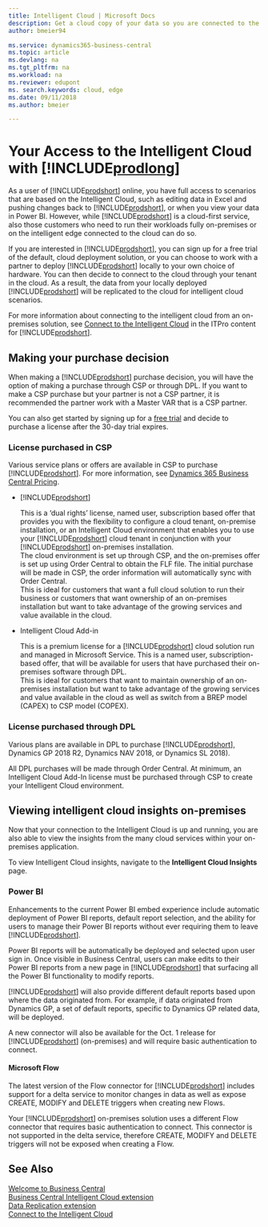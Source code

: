 ```yaml
---
title: Intelligent Cloud | Microsoft Docs
description: Get a cloud copy of your data so you are connected to the intelligent cloud.
author: bmeier94

ms.service: dynamics365-business-central
ms.topic: article
ms.devlang: na
ms.tgt_pltfrm: na
ms.workload: na
ms.reviewer: edupont
ms. search.keywords: cloud, edge
ms.date: 09/11/2018
ms.author: bmeier

---
```


# Your Access to the Intelligent Cloud with [!INCLUDE[prodlong](includes/prodlong.md)]

As a user of [!INCLUDE[prodshort](includes/prodshort.md)] online, you have full access to scenarios that are based on the Intelligent Cloud, such as editing data in Excel and pushing changes back to [!INCLUDE[prodshort](includes/prodshort.md)], or when you view your data in Power BI. However, while [!INCLUDE[prodshort](includes/prodshort.md)] is a cloud-first service, also those customers who need to run their workloads fully on-premises or on the intelligent edge connected to the cloud can do so.  

If you are interested in [!INCLUDE[prodshort](includes/prodshort.md)], you can sign up for a free trial of the default, cloud deployment solution, or you can choose to work with a partner to deploy [!INCLUDE[prodshort](includes/prodshort.md)] locally to your own choice of hardware. You can then decide to connect to the cloud through your tenant in the cloud. As a result, the data from your locally deployed [!INCLUDE[prodshort](includes/prodshort.md)] will be replicated to the cloud for intelligent cloud scenarios.  

For more information about connecting to the intelligent cloud from an on-premises solution, see [Connect to the Intelligent Cloud](/dynamics365/business-central/dev-itpro/administration/about-intelligent-edge) in the ITPro content for [!INCLUDE[prodshort](includes/prodshort.md)].  

## Making your purchase decision

When making a [!INCLUDE[prodshort](includes/prodshort.md)] purchase decision, you will have the option of making a purchase through CSP or through DPL. If you want to make a CSP purchase but your partner is not a CSP partner, it is recommended the partner work with a Master VAR that is a CSP partner.

You can also get started by signing up for a [free trial](https://dynamics.microsoft.com/en-gb/business-central/) and decide to purchase a license after the 30-day trial expires.  

### License purchased in CSP

Various service plans or offers are available in CSP to purchase [!INCLUDE[prodshort](includes/prodshort.md)]. For more information, see [Dynamics 365 Business Central Pricing](https://dynamics.microsoft.com/en-us/business-central/overview/#pricing).  

- [!INCLUDE[prodshort](includes/prodshort.md)]

    This is a ‘dual rights’ license, named user, subscription based offer that provides you with the flexibility to configure a cloud tenant, on-premise installation, or an Intelligent Cloud environment that enables you to use your [!INCLUDE[prodshort](includes/prodshort.md)] cloud tenant in conjunction with your [!INCLUDE[prodshort](includes/prodshort.md)] on-premises installation.  
    The cloud environment is set up through CSP, and the on-premises offer is set up using Order Central to obtain the FLF file. The initial purchase will be made in CSP, the order information will automatically sync with Order Central.  
    This is ideal for customers that want a full cloud solution to run their business or customers that want ownership of an on-premises installation but want to take advantage of the growing services and value available in the cloud.  
- Intelligent Cloud Add-in

   This is a premium license for a [!INCLUDE[prodshort](includes/prodshort.md)] cloud solution run and managed in Microsoft Service. This is a named user, subscription-based offer, that will be available for users that have purchased their on-premises software through DPL.  
   This is ideal for customers that want to maintain ownership of an on-premises installation but want to take advantage of the growing services and value available in the cloud as well as switch from a BREP model (CAPEX) to CSP model (COPEX).  

### License purchased through DPL

Various plans are available in DPL to purchase [!INCLUDE[prodshort](includes/prodshort.md)], Dynamics GP 2018 R2, Dynamics NAV 2018, or Dynamics SL 2018).  

All DPL purchases will be made through Order Central. At minimum, an Intelligent Cloud Add-In license must be purchased through CSP to create your Intelligent Cloud environment.

## Viewing intelligent cloud insights on-premises

Now that your connection to the Intelligent Cloud is up and running, you are also able to view the insights from the many cloud services within your on-premises application.  

To view Intelligent Cloud insights, navigate to the **Intelligent Cloud Insights** page.  

### Power BI

Enhancements to the current Power BI embed experience include automatic deployment of Power BI reports, default report selection, and the ability for users to manage their Power BI reports without ever requiring them to leave [!INCLUDE[prodshort](includes/prodshort.md)].  

Power BI reports will be automatically be deployed and selected upon user sign in. Once visible in Business Central, users can make edits to their Power BI reports from a new page in [!INCLUDE[prodshort](includes/prodshort.md)] that surfacing all the Power BI functionality to modify reports.  

[!INCLUDE[prodshort](includes/prodshort.md)] will also provide different default reports based upon where the data originated from. For example, if data originated from Dynamics GP, a set of default reports, specific to Dynamics GP related data, will be deployed.  

A new connector will also be available for the Oct. 1 release for [!INCLUDE[prodshort](includes/prodshort.md)] (on-premises) and will require basic authentication to connect.  

#### Microsoft Flow

The latest version of the Flow connector for [!INCLUDE[prodshort](includes/prodshort.md)] includes support for a delta service to monitor changes in data as well as expose CREATE, MODIFY and DELETE triggers when creating new Flows.  

Your [!INCLUDE[prodshort](includes/prodshort.md)] on-premises solution uses a different Flow connector that requires basic authentication to connect. This connector is not supported in the delta service, therefore CREATE, MODIFY and DELETE triggers will not be exposed when creating a Flow.  

## See Also

[Welcome to Business Central](index.md)  
[Business Central Intelligent Cloud extension](ui-extensions-intelligent-cloud.md)  
[Data Replication extension](ui-extensions-data-replication.md)  
[Connect to the Intelligent Cloud](/dynamics365/business-central/dev-itpro/administration/about-intelligent-edge)  
